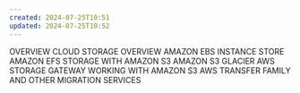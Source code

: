 ```yaml
---
created: 2024-07-25T10:51
updated: 2024-07-25T10:52
---
```

OVERVIEW
CLOUD STORAGE OVERVIEW
AMAZON EBS
INSTANCE STORE
AMAZON EFS
STORAGE WITH AMAZON S3
AMAZON S3 GLACIER
AWS STORAGE GATEWAY
WORKING WITH AMAZON S3
AWS TRANSFER FAMILY AND OTHER MIGRATION SERVICES